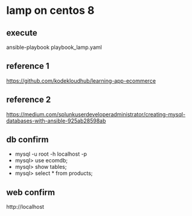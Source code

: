 # lamp on centos 8

## execute
ansible-playbook playbook_lamp.yaml


## reference 1
https://github.com/kodekloudhub/learning-app-ecommerce

## reference 2
https://medium.com/splunkuserdeveloperadministrator/creating-mysql-databases-with-ansible-925ab28598ab

## db confirm
- mysql -u root -h localhost -p
- mysql> use ecomdb;
- mysql> show tables;
- mysql> select * from products;


## web confirm
http://localhost
